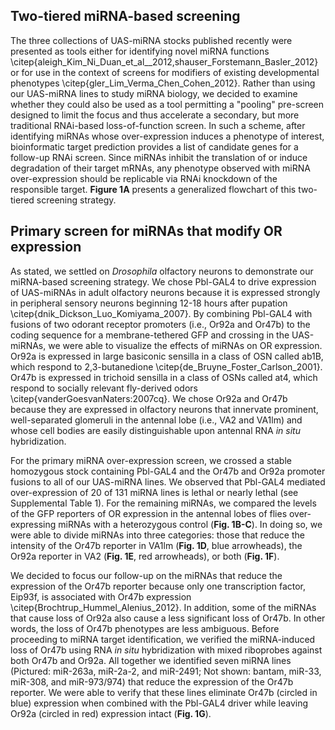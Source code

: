 ## Two-tiered miRNA-based screening

The three collections of UAS-miRNA stocks published recently were presented as tools either for identifying novel miRNA functions \citep{aleigh_Kim_Ni_Duan_et_al__2012,shauser_Forstemann_Basler_2012} or for use in the context of screens for modifiers of existing developmental phenotypes \citep{gler_Lim_Verma_Chen_Cohen_2012}. Rather than using our UAS-miRNA lines to study miRNA biology, we decided to examine whether they could also be used as a tool permitting a "pooling" pre-screen designed to limit the focus and thus accelerate a secondary, but more traditional RNAi-based loss-of-function screen. In such a scheme, after identifying miRNAs whose over-expression induces a phenotype of interest, bioinformatic target prediction provides a list of candidate genes for a follow-up RNAi screen. Since miRNAs inhibit the translation of or induce degradation of their target mRNAs, any phenotype observed with miRNA over-expression should be replicable via RNAi knockdown of the responsible target. **Figure 1A** presents a generalized flowchart of this two-tiered screening strategy.

## Primary screen for miRNAs that modify OR expression

As stated, we settled on *Drosophila* olfactory neurons to demonstrate our miRNA-based screening strategy. We chose Pbl-GAL4 to drive expression of UAS-miRNAs in adult olfactory neurons because it is expressed strongly in peripheral sensory neurons beginning 12-18 hours after pupation \citep{dnik_Dickson_Luo_Komiyama_2007}. By combining Pbl-GAL4 with fusions of two odorant receptor promoters (i.e., Or92a and Or47b) to the coding sequence for a membrane-tethered GFP and crossing in the UAS-miRNAs, we were able to visualize the effects of miRNAs on OR expression. Or92a is expressed in large basiconic sensilla in a class of OSN called ab1B, which respond to 2,3-butanedione \citep{de_Bruyne_Foster_Carlson_2001}. Or47b is expressed in trichoid sensilla in a class of OSNs called at4, which respond to socially relevant fly-derived odors \citep{vanderGoesvanNaters:2007cq}. We chose Or92a and Or47b because they are expressed in olfactory neurons that innervate prominent, well-separated glomeruli in the antennal lobe (i.e., VA2 and VA1lm) and whose cell bodies are easily distinguishable upon antennal RNA *in situ* hybridization.

For the primary miRNA over-expression screen, we crossed a stable homozygous stock containing Pbl-GAL4 and the Or47b and Or92a promoter fusions to all of our UAS-miRNA lines. We observed that Pbl-GAL4 mediated over-expression of 20 of 131 miRNA lines is lethal or nearly lethal (see Supplemental Table 1). For the remaining miRNAs, we compared the levels of the GFP reporters of OR expression in the antennal lobes of flies over-expressing miRNAs with a heterozygous control (**Fig. 1B-C**). In doing so, we were able to divide miRNAs into  three categories: those that reduce the intensity of the Or47b reporter in VA1lm (**Fig. 1D**, blue arrowheads), the Or92a reporter in VA2 (**Fig. 1E**, red arrowheads), or both (**Fig. 1F**).

We decided to focus our follow-up on the miRNAs that reduce the expression of the Or47b reporter because only one transcription factor, Eip93f, is associated with Or47b expression \citep{Brochtrup_Hummel_Alenius_2012}. In addition, some of the miRNAs that cause loss of Or92a also cause a less significant loss of Or47b. In other words, the loss of Or47b phenotypes are less ambiguous. Before proceeding to miRNA target identification, we verified the miRNA-induced loss of Or47b using RNA *in situ* hybridization with mixed riboprobes against both Or47b and Or92a. All together we identified seven miRNA lines (Pictured: miR-263a, miR-2a-2, and miR-2491; Not shown: bantam, miR-33, miR-308, and miR-973/974) that reduce the expression of the Or47b reporter. We were able to verify that these lines eliminate Or47b (circled in blue) expression when combined with the Pbl-GAL4 driver while leaving Or92a (circled in red) expression intact (**Fig. 1G**).